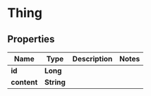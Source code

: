 

# Thing

## Properties

Name | Type | Description | Notes
------------ | ------------- | ------------- | -------------
**id** | **Long** |  | 
**content** | **String** |  | 



